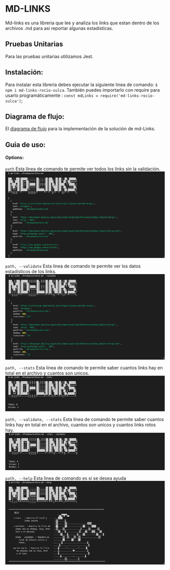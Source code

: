 # MD-LINKS

Md-links es una libreria que lee y analiza los links que estan dentro de los archivos .md para asi reportar algunas estadisticas.

## Pruebas Unitarias

Para las pruebas unitarias utilizamos Jest.

## Instalación:

Para instalar esta librería debes ejecutar la siguiente linea de comando: `$ npm i md-links-rocio-sulca`. 
También puedes importarlo con require para usarlo programáticamente : `const mdLinks = require('md-links-rocio-sulca')`;

## Diagrama de flujo:

El [diagrama de flujo](https://lucid.app/lucidchart/d2ff7955-7946-43b8-8880-e0b3f0337faf/edit?beaconFlowId=578F797F6F6FC472&page=51.7mHuhvyRz#) para la implementación de la solución de md-Links.

## Guia de uso:

#### Options:

`path`
Esta línea de comando te permite ver todos los links sin la validación.
![sin comando](img/path.JPG)

`path, --validate`
Esta línea de comando te permite ver los datos estadísticos de los links.
![comando validate](img/pathvalidate.JPG)

`path, --stats`
Esta línea de comando te permite saber cuantos links hay en total en el archivo y cuantos son unicos.
![comando stats](img/pathstats.JPG)

`path, --validate, --stats`
Esta línea de comando te permite saber cuantos links hay en total en el archivo, cuantos son unicos y cuantos links rotos hay.
![comando validate y stats](img/pathvalidatestats.JPG)

`path, --help`
Esta linea de comando es si se desea ayuda  
![comando help](img/pathhelp.JPG)




